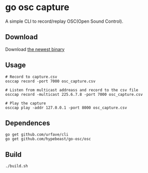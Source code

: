 go osc capture
===
A simple CLI to record/replay OSC(Open Sound Control).

## Download
Download [the newest binary](https://github.com/asus4/go-osc-capture/releases)



## Usage
```
# Record to capture.csv
osccap record -port 7000 osc_capture.csv

# Listen from multicast addreass and record to the csv file
osccap record -multicast 225.6.7.8 -port 7000 osc_capture.csv
```

```
# Play the capture
osccap play -addr 127.0.0.1 -port 8000 osc_capture.csv
```

## Dependences
```
go get github.com/urfave/cli
go get github.com/hypebeast/go-osc/osc
```


## Build
```
./build.sh
```